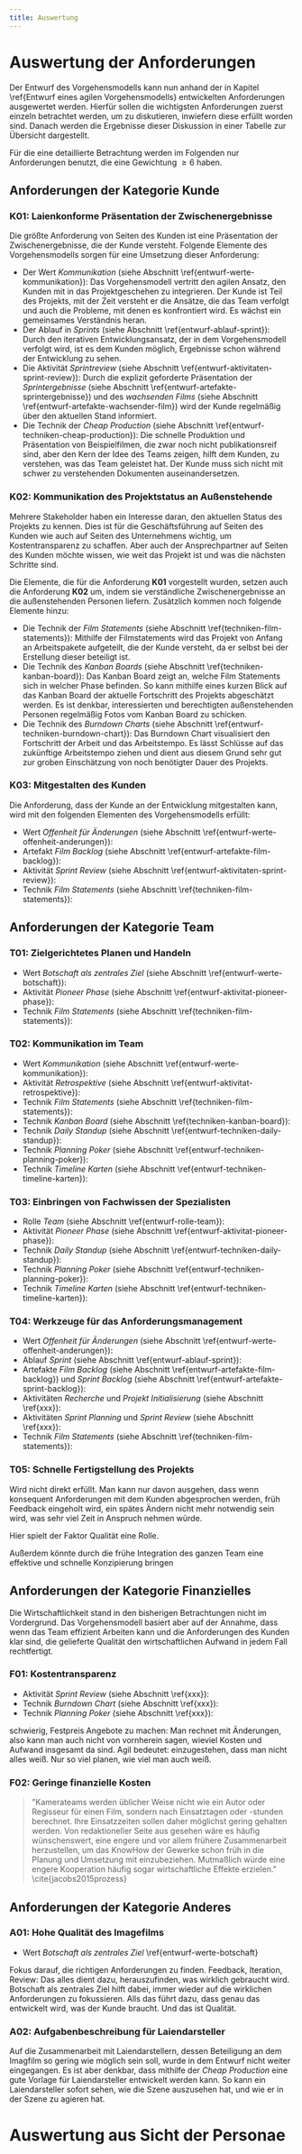 ```yaml
---
title: Auswertung
---
```


# Auswertung der Anforderungen

Der Entwurf des Vorgehensmodells kann nun anhand der in Kapitel \ref{Entwurf eines agilen Vorgehensmodells} entwickelten Anforderungen ausgewertet werden. Hierfür sollen die wichtigsten Anforderungen zuerst einzeln betrachtet werden, um zu diskutieren, inwiefern diese erfüllt worden sind. Danach werden die Ergebnisse dieser Diskussion in einer Tabelle zur Übersicht dargestellt.

Für die eine detaillierte Betrachtung werden im Folgenden nur Anforderungen benutzt, die eine Gewichtung $\ge6$ haben.

## Anforderungen der Kategorie Kunde

### K01: Laienkonforme Präsentation der Zwischenergebnisse

Die größte Anforderung von Seiten des Kunden ist eine Präsentation der Zwischenergebnisse, die der Kunde versteht. Folgende Elemente des Vorgehensmodells sorgen für eine Umsetzung dieser Anforderung:

- Der Wert *Kommunikation* (siehe Abschnitt \ref{entwurf-werte-kommunikation}): Das Vorgehensmodell vertritt den agilen Ansatz, den Kunden mit in das Projektgeschehen zu integrieren. Der Kunde ist Teil des Projekts, mit der Zeit versteht er die Ansätze, die das Team verfolgt und auch die Probleme, mit denen es konfrontiert wird. Es wächst ein gemeinsames Verständnis heran.
- Der Ablauf in *Sprints* (siehe Abschnitt \ref{entwurf-ablauf-sprint}): Durch den iterativen Entwicklungsansatz, der in dem Vorgehensmodell verfolgt wird, ist es dem Kunden möglich, Ergebnisse schon während der Entwicklung zu sehen.
- Die Aktivität *Sprintreview* (siehe Abschnitt \ref{entwurf-aktivitaten-sprint-review}): Durch die explizit geforderte Präsentation der *Sprintergebnisse* (siehe Abschnitt \ref{entwurf-artefakte-sprintergebnisse}) und des *wachsenden Films* (siehe Abschnitt \ref{entwurf-artefakte-wachsender-film}) wird der Kunde regelmäßig über den aktuellen Stand informiert.
- Die Technik der *Cheap Production* (siehe Abschnitt \ref{entwurf-techniken-cheap-production}): Die schnelle Produktion und Präsentation von Beispielfilmen, die zwar noch nicht publikationsreif sind, aber den Kern der Idee des Teams zeigen, hilft dem Kunden, zu verstehen, was das Team geleistet hat. Der Kunde muss sich nicht mit schwer zu verstehenden Dokumenten auseinandersetzen.

### K02: Kommunikation des Projektstatus an Außenstehende

Mehrere Stakeholder haben ein Interesse daran, den aktuellen Status des Projekts zu kennen. Dies ist für die Geschäftsführung auf Seiten des Kunden wie auch auf Seiten des Unternehmens wichtig, um Kostentransparenz zu schaffen. Aber auch der Ansprechpartner auf Seiten des Kunden möchte wissen, wie weit das Projekt ist und was die nächsten Schritte sind.

Die Elemente, die für die Anforderung **K01** vorgestellt wurden, setzen auch die Anforderung **K02** um, indem sie verständliche Zwischenergebnisse an die außenstehenden Personen liefern. Zusätzlich kommen noch folgende Elemente hinzu:

- Die Technik der *Film Statements* (siehe Abschnitt \ref{techniken-film-statements}): Mithilfe der Filmstatements wird das Projekt von Anfang an Arbeitspakete aufgeteilt, die der Kunde versteht, da er selbst bei der Erstellung dieser beteiligt ist.
- Die Technik des *Kanban Boards* (siehe Abschnitt \ref{techniken-kanban-board}): Das Kanban Board zeigt an, welche Film Statements sich in welcher Phase befinden. So kann mithilfe eines kurzen Blick auf das Kanban Board der aktuelle Fortschritt des Projekts abgeschätzt werden. Es ist denkbar, interessierten und berechtigten außenstehenden Personen regelmäßig Fotos vom Kanban Board zu schicken.
- Die Technik des *Burndown Charts* (siehe Abschnitt \ref{entwurf-techniken-burndown-chart}): Das Burndown Chart visualisiert den Fortschritt der Arbeit und das Arbeitstempo. Es lässt Schlüsse auf das zukünftige Arbeitstempo ziehen und dient aus diesem Grund sehr gut zur groben Einschätzung von noch benötigter Dauer des Projekts.

### K03: Mitgestalten des Kunden

Die Anforderung, dass der Kunde an der Entwicklung mitgestalten kann, wird mit den folgenden Elementen des Vorgehensmodells erfüllt:

- Wert *Offenheit für Änderungen* (siehe Abschnitt \ref{entwurf-werte-offenheit-anderungen}): 
- Artefakt *Film Backlog* (siehe Abschnitt \ref{entwurf-artefakte-film-backlog}): 
- Aktivität *Sprint Review* (siehe Abschnitt \ref{entwurf-aktivitaten-sprint-review}): 
- Technik *Film Statements* (siehe Abschnitt \ref{techniken-film-statements}): 

## Anforderungen der Kategorie Team

### T01: Zielgerichtetes Planen und Handeln

- Wert *Botschaft als zentrales Ziel* (siehe Abschnitt \ref{entwurf-werte-botschaft}):
- Aktivität *Pioneer Phase* (siehe Abschnitt \ref{entwurf-aktivitat-pioneer-phase}):
- Technik *Film Statements* (siehe Abschnitt \ref{techniken-film-statements}):

### T02: Kommunikation im Team

- Wert *Kommunikation* (siehe Abschnitt \ref{entwurf-werte-kommunikation}):
- Aktivität *Retrospektive* (siehe Abschnitt \ref{entwurf-aktivitat-retrospektive}):
- Technik *Film Statements* (siehe Abschnitt \ref{techniken-film-statements}):
- Technik *Kanban Board* (siehe Abschnitt \ref{techniken-kanban-board}):
- Technik *Daily Standup* (siehe Abschnitt \ref{entwurf-techniken-daily-standup}):
- Technik *Planning Poker* (siehe Abschnitt \ref{entwurf-techniken-planning-poker}):
- Technik *Timeline Karten* (siehe Abschnitt \ref{entwurf-techniken-timeline-karten}):

### T03: Einbringen von Fachwissen der Spezialisten

- Rolle *Team* (siehe Abschnitt \ref{entwurf-rolle-team}):
- Aktivität *Pioneer Phase* (siehe Abschnitt \ref{entwurf-aktivitat-pioneer-phase}):
- Technik *Daily Standup* (siehe Abschnitt \ref{entwurf-techniken-daily-standup}):
- Technik *Planning Poker* (siehe Abschnitt \ref{entwurf-techniken-planning-poker}):
- Technik *Timeline Karten* (siehe Abschnitt \ref{entwurf-techniken-timeline-karten}):

### T04: Werkzeuge für das Anforderungsmanagement

- Wert *Offenheit für Änderungen* (siehe Abschnitt \ref{entwurf-werte-offenheit-anderungen}):
- Ablauf *Sprint* (siehe Abschnitt \ref{entwurf-ablauf-sprint}):
- Artefakte *Film Backlog* (siehe Abschnitt \ref{entwurf-artefakte-film-backlog}) und *Sprint Backlog* (siehe Abschnitt \ref{entwurf-artefakte-sprint-backlog}):
- Aktivitäten *Recherche* und *Projekt Initialisierung* (siehe Abschnitt \ref{xxx}):
- Aktivitäten *Sprint Planning* und *Sprint Review* (siehe Abschnitt \ref{xxx}):
- Technik *Film Statements* (siehe Abschnitt \ref{techniken-film-statements}):

### T05: Schnelle Fertigstellung des Projekts

Wird nicht direkt erfüllt. Man kann nur davon ausgehen, dass wenn konsequent Anforderungen mit dem Kunden abgesprochen werden, früh Feedback eingeholt wird, ein spätes Ändern nicht mehr notwendig sein wird, was sehr viel Zeit in Anspruch nehmen würde. 

Hier spielt der Faktor Qualität eine Rolle.

Außerdem könnte durch die frühe Integration des ganzen Team eine effektive und schnelle Konzipierung bringen

## Anforderungen der Kategorie Finanzielles

Die Wirtschaftlichkeit stand in den bisherigen Betrachtungen nicht im Vordergrund. Das Vorgehensmodell basiert aber auf der Annahme, dass wenn das Team effizient Arbeiten kann und die Anforderungen des Kunden klar sind, die gelieferte Qualität den wirtschaftlichen Aufwand in jedem Fall rechtfertigt.

### F01: Kostentransparenz

- Aktivität *Sprint Review* (siehe Abschnitt \ref{xxx}):
- Technik *Burndown Chart* (siehe Abschnitt \ref{xxx}):
- Technik *Planning Poker* (siehe Abschnitt \ref{xxx}):

schwierig, Festpreis Angebote zu machen: Man rechnet mit Änderungen, also kann man auch nicht von vornherein sagen, wieviel Kosten und Aufwand insgesamt da sind. Agil bedeutet: einzugestehen, dass man nicht alles weiß. Nur so viel planen, wie viel man auch weiß.


### F02: Geringe finanzielle Kosten

> "Kamerateams werden üblicher Weise nicht wie ein Autor oder Regisseur für einen Film, sondern nach Einsatztagen oder -stunden berechnet. Ihre Einsatzzeiten sollen daher möglichst gering gehalten werden. Von redaktioneller Seite aus gesehen wäre es häufig wünschenswert, eine engere und vor allem frühere Zusammenarbeit herzustellen, um das KnowHow der Gewerke schon früh in die Planung und Umsetzung mit einzubeziehen. Mutmaßlich würde eine engere Kooperation häufig sogar wirtschaftliche Effekte erzielen." \cite{jacobs2015prozess}

## Anforderungen der Kategorie Anderes

### A01: Hohe Qualität des Imagefilms

- Wert *Botschaft als zentrales Ziel* \ref{entwurf-werte-botschaft}

Fokus darauf, die richtigen Anforderungen zu finden. Feedback, Iteration, Review: Das alles dient dazu, herauszufinden, was wirklich gebraucht wird. Botschaft als zentrales Ziel hilft dabei, immer wieder auf die wirklichen Anforderungen zu fokussieren. Alls das führt dazu, dass genau das entwickelt wird, was der Kunde braucht. Und das ist Qualität.

### A02: Aufgabenbeschreibung für Laiendarsteller

Auf die Zusammenarbeit mit Laiendarstellern, dessen Beteiligung an dem Imagfilm so gering wie möglich sein soll, wurde in dem Entwurf nicht weiter eingegangen. Es ist aber denkbar, dass mithilfe der *Cheap Production* eine gute Vorlage für Laiendarsteller entwickelt werden kann. So kann ein Laiendarsteller sofort sehen, wie die Szene auszusehen hat, und wie er in der Szene zu agieren hat.

# Auswertung aus Sicht der Personae



<!--

----

Management kreativitätsintensiver Prozesse - Kapitel 13: Kreativität in IT-Forschungsprojekten – Charakterisierung und resultierende Handlungsanweisungen für das Projektmanagement

![Das magische Viereck des Projektmanagements in Forschungsprojekten](http://download.heart-co.de/Bildschirmfoto%202015-06-24%20um%2019.52.55.png)

-->

<!--

Dieser Ansatz setzt viele daran an, dass das Team neue Wege zu erkunden hat. Das Vorgehensmodell ist also vor allem für Innovative Filme gedacht, wo es Wege gibt, die das Filmteam noch nicht kennt. Wenn das Filmteam eigentlich nur Standard Arbeit macht, ist es nicht notwendig, den Afuwand von iterativer Enticklung zu betreiben.

-->